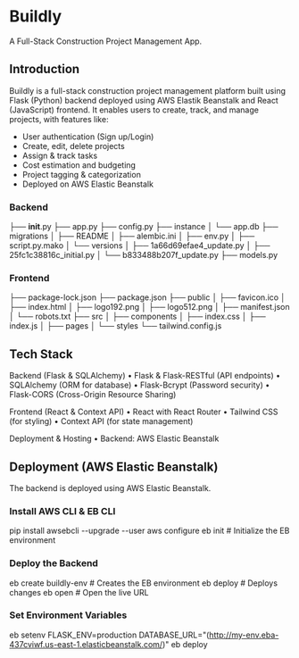 # Buildly
A Full-Stack Construction Project Management App.

## Introduction

Buildly is a full-stack construction project management platform built using Flask (Python) backend deployed using AWS Elastik Beanstalk and React (JavaScript) frontend. It enables users to create, track, and manage projects, with features like:

- User authentication (Sign up/Login)
- Create, edit, delete projects
- Assign & track tasks
- Cost estimation and budgeting
- Project tagging & categorization
- Deployed on AWS Elastic Beanstalk

### Backend
├── __init__.py
├── app.py
├── config.py
├── instance
│   └── app.db
├── migrations
│   ├── README
│   ├── alembic.ini
│   ├── env.py
│   ├── script.py.mako
│   └── versions
│       ├── 1a66d69efae4_update.py
│       ├── 25fc1c38816c_initial.py
│       └── b833488b207f_update.py
├── models.py

### Frontend
├── package-lock.json
├── package.json
├── public
│   ├── favicon.ico
│   ├── index.html
│   ├── logo192.png
│   ├── logo512.png
│   ├── manifest.json
│   └── robots.txt
├── src
│   ├── components
│   ├── index.css
│   ├── index.js
│   ├── pages
│   └── styles
└── tailwind.config.js

## Tech Stack

Backend (Flask & SQLAlchemy)
	•	Flask & Flask-RESTful (API endpoints)
	•	SQLAlchemy (ORM for database)
	•	Flask-Bcrypt (Password security)
	•	Flask-CORS (Cross-Origin Resource Sharing)

Frontend (React & Context API)
	•	React with React Router
	•	Tailwind CSS (for styling)
	•	Context API (for state management)

Deployment & Hosting
	•	Backend: AWS Elastic Beanstalk

## Deployment (AWS Elastic Beanstalk)

The backend is deployed using AWS Elastic Beanstalk.

### Install AWS CLI & EB CLI
pip install awsebcli --upgrade --user
aws configure
eb init  # Initialize the EB environment

### Deploy the Backend
eb create buildly-env  # Creates the EB environment
eb deploy  # Deploys changes
eb open  # Open the live URL

###  Set Environment Variables
eb setenv FLASK_ENV=production DATABASE_URL="(http://my-env.eba-437cviwf.us-east-1.elasticbeanstalk.com/)"
eb deploy

